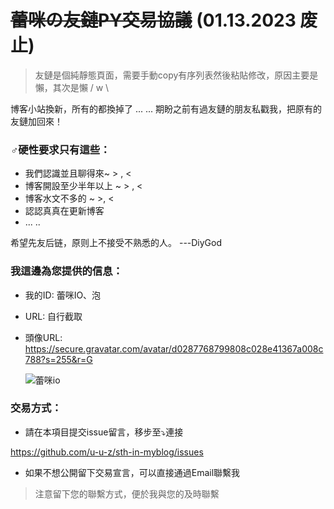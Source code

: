 # ~~蕾咪の友鏈PY交易協議~~ (01.13.2023 废止)

> 友鏈是個純靜態頁面，需要手動copy有序列表然後粘貼修改，原因主要是懶，其次是懶 / w \

博客小站換新，所有的都換掉了 ... ... 期盼之前有過友鏈的朋友私戳我，把原有的友鏈加回來！



### ♂硬性要求只有這些：

* 我們認識並且聊得來~ > , <
* 博客開設至少半年以上 ~ > , <
* 博客水文不多的 ~ >, <
* 認認真真在更新博客
*  ... ..

希望先友后链，原则上不接受不熟悉的人。 ---DiyGod



### 我這邊為您提供的信息：

* 我的ID: 蕾咪IO、泡

* URL: 自行截取

* 頭像URL: https://secure.gravatar.com/avatar/d0287768799808c028e41367a008c788?s=255&r=G

  

  ![蕾咪io](https://secure.gravatar.com/avatar/d0287768799808c028e41367a008c788?s=255&r=G)





### 交易方式：

* 請在本項目提交issue留言，移步至⤵️連接

https://github.com/u-u-z/sth-in-myblog/issues

* 如果不想公開留下交易宣言，可以直接通過Email聯繫我

> 注意留下您的聯繫方式，便於我與您的及時聯繫

